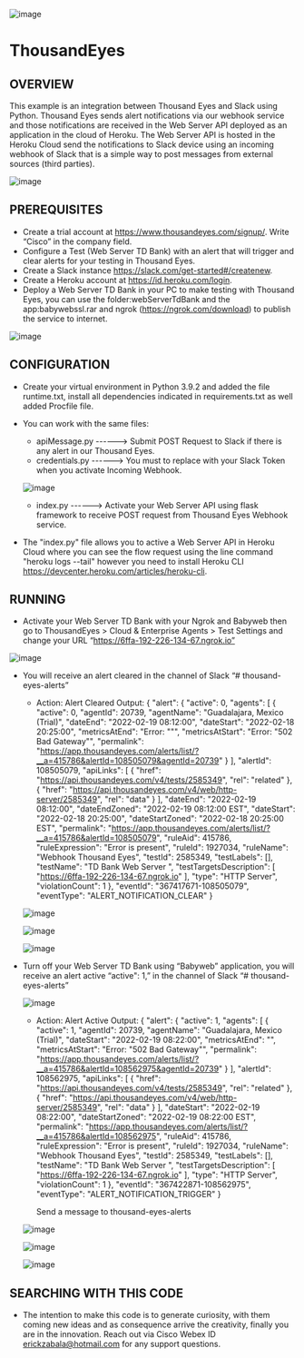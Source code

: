 
![image](https://github.com/ERICK-ZABALA/Thousand-Eyes/blob/master/slackBot/thousandEyesLogo.jpg)

# ThousandEyes

## OVERVIEW

This example is an integration between Thousand Eyes and Slack using Python. Thousand Eyes sends alert notifications via our webhook service and those notifications are received in the Web Server API deployed as an application in the cloud of Heroku. The Web Server API is hosted in the Heroku Cloud send the notifications to Slack device using an incoming webhook of Slack that is a simple way to post messages from external sources (third parties).

![image](https://github.com/ERICK-ZABALA/Thousand-Eyes/blob/master/slackBot/flowAlert.png?raw=true)

## PREREQUISITES

* Create a trial account at https://www.thousandeyes.com/signup/. Write “Cisco” in the company field.
* Configure a Test (Web Server TD Bank) with an alert that will trigger and clear alerts for your testing in Thousand Eyes.
* Create a Slack instance https://slack.com/get-started#/createnew.
* Create a Heroku account at https://id.heroku.com/login.
* Deploy a Web Server TD Bank in your PC to make testing with Thousand Eyes, you can use the folder:webServerTdBank and the app:babywebssl.rar and ngrok (https://ngrok.com/download) to publish the service to internet.

![image](https://github.com/ERICK-ZABALA/Thousand-Eyes/blob/master/slackBot/webServerTdBank.png?raw=true)


## CONFIGURATION

* Create your virtual environment in Python 3.9.2 and added the file runtime.txt, install all dependencies indicated in requirements.txt as well added Procfile file.
* You can work with the same files:
     * apiMessage.py ------> Submit POST Request to Slack if there is any alert in our Thousand Eyes.
     * credentials.py ------> You must to replace with your Slack Token when you activate Incoming Webhook.

     ![image](https://github.com/ERICK-ZABALA/Thousand-Eyes/blob/master/slackBot/webhookSlack.png?raw=true)

     * index.py ------> Activate your Web Server API using flask framework to receive POST request from Thousand Eyes Webhook service.

* The "index.py" file allows you to active a Web Server API in Heroku Cloud where you can see the flow request using the line command "heroku logs --tail" however you need to install Heroku CLI https://devcenter.heroku.com/articles/heroku-cli.

## RUNNING

* Activate your Web Server TD Bank with your Ngrok and Babyweb then go to ThousandEyes > Cloud & Enterprise Agents > Test Settings  and change your URL “https://6ffa-192-226-134-67.ngrok.io”

![image](https://github.com/ERICK-ZABALA/Thousand-Eyes/blob/master/slackBot/thousandEyesTest.jpg?raw=true)

* You will receive an alert cleared in the channel of Slack “# thousand-eyes-alerts”
	
     - Action: Alert Cleared
          Output: 
          {
          "alert": {
               "active": 0,
               "agents": [
                    {
                         "active": 0,
                         "agentId": 20739,
                         "agentName": "Guadalajara, Mexico (Trial)",
                         "dateEnd": "2022-02-19 08:12:00",
                         "dateStart": "2022-02-18 20:25:00",
                         "metricsAtEnd": "Error: \"\"",
                         "metricsAtStart": "Error: \"502 Bad Gateway\"",
                         "permalink": "https://app.thousandeyes.com/alerts/list/?__a=415786&alertId=108505079&agentId=20739"
                    }
               ],
               "alertId": 108505079,
               "apiLinks": [
                    {
                         "href": "https://api.thousandeyes.com/v4/tests/2585349",
                         "rel": "related"
                    },
                    {
                         "href": "https://api.thousandeyes.com/v4/web/http-server/2585349",
                         "rel": "data"
                    }
               ],
               "dateEnd": "2022-02-19 08:12:00",
               "dateEndZoned": "2022-02-19 08:12:00 EST",
               "dateStart": "2022-02-18 20:25:00",
               "dateStartZoned": "2022-02-18 20:25:00 EST",
               "permalink": "https://app.thousandeyes.com/alerts/list/?__a=415786&alertId=108505079",
               "ruleAid": 415786,
               "ruleExpression": "Error is present",
               "ruleId": 1927034,
               "ruleName": "Webhook Thousand Eyes",
               "testId": 2585349,
               "testLabels": [],
               "testName": "TD Bank Web Server ",
               "testTargetsDescription": [
                    "https://6ffa-192-226-134-67.ngrok.io"
               ],
               "type": "HTTP Server",
               "violationCount": 1
          },
          "eventId": "367417671-108505079",
          "eventType": "ALERT_NOTIFICATION_CLEAR"
          }

     ![image](https://github.com/ERICK-ZABALA/Thousand-Eyes/blob/master/slackBot/alertCleared.png?raw=true)

     ![image](https://github.com/ERICK-ZABALA/Thousand-Eyes/blob/master/slackBot/alertClearedTe.png?raw=true)

     ![image](https://github.com/ERICK-ZABALA/Thousand-Eyes/blob/master/slackBot/alertClearedWeb.png?raw=true)

* Turn off your Web Server TD Bank using “Babyweb” application, you will receive an alert active “active": 1,” in the channel of Slack “# thousand-eyes-alerts”

    ![image](https://github.com/ERICK-ZABALA/Thousand-Eyes/blob/master/slackBot/alertClearedBw.png?raw=true)

     - Action: Alert Active
          Output: 
          {
          "alert": {
               "active": 1,
               "agents": [
                    {
                         "active": 1,
                         "agentId": 20739,
                         "agentName": "Guadalajara, Mexico (Trial)",
                         "dateStart": "2022-02-19 08:22:00",
                         "metricsAtEnd": "",
                         "metricsAtStart": "Error: \"502 Bad Gateway\"",
                         "permalink": "https://app.thousandeyes.com/alerts/list/?__a=415786&alertId=108562975&agentId=20739"
                    }
               ],
               "alertId": 108562975,
               "apiLinks": [
                    {
                         "href": "https://api.thousandeyes.com/v4/tests/2585349",
                         "rel": "related"
                    },
                    {
                         "href": "https://api.thousandeyes.com/v4/web/http-server/2585349",
                         "rel": "data"
                    }
               ],
               "dateStart": "2022-02-19 08:22:00",
               "dateStartZoned": "2022-02-19 08:22:00 EST",
               "permalink": "https://app.thousandeyes.com/alerts/list/?__a=415786&alertId=108562975",
               "ruleAid": 415786,
               "ruleExpression": "Error is present",
               "ruleId": 1927034,
               "ruleName": "Webhook Thousand Eyes",
               "testId": 2585349,
               "testLabels": [],
               "testName": "TD Bank Web Server ",
               "testTargetsDescription": [
                    "https://6ffa-192-226-134-67.ngrok.io"
               ],
               "type": "HTTP Server",
               "violationCount": 1
          },
          "eventId": "367422871-108562975",
          "eventType": "ALERT_NOTIFICATION_TRIGGER"
          }

          Send a message to thousand-eyes-alerts

     ![image](https://github.com/ERICK-ZABALA/Thousand-Eyes/blob/master/slackBot/alertActive.png?raw=true)

     ![image](https://github.com/ERICK-ZABALA/Thousand-Eyes/blob/master/slackBot/alertActiveTe.png?raw=true)

     ![image](https://github.com/ERICK-ZABALA/Thousand-Eyes/blob/master/slackBot/alertActiveWeb.png?raw=true)

## SEARCHING WITH THIS CODE

* The intention to make this code is to generate curiosity, with them coming new ideas and as consequence arrive the creativity, finally you are in the innovation. Reach out via Cisco Webex ID erickzabala@hotmail.com for any support questions.





